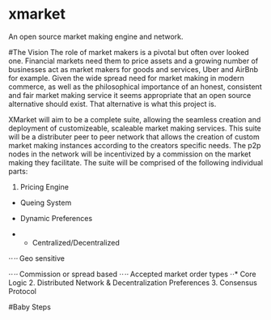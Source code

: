 # xmarket
An open source market making engine and network. 

#The Vision
The role of market makers is a pivotal but often over looked one. Financial markets need them to price assets and a growing number of businesses act as market makers for goods and services, Uber and AirBnb for example. Given the wide spread need for market making in modern commerce, as well as the philosophical importance of an honest, consistent and fair market making service it seems appropriate that an open source alternative should exist. That alternative is what this project is. 

XMarket will aim to be a complete suite, allowing the seamless creation and deployment of customizeable, scaleable market making services. This suite will be a distributer peer to peer network that allows the creation of custom market making instances according to the creators specific needs. The p2p nodes in the network will be incentivized by a commission on the market making they facilitate. The suite will be comprised of the following individual parts:

1. Pricing Engine

  * Queing System

  * Dynamic Preferences

  *  * Centralized/Decentralized

⋅⋅*⋅⋅* Geo sensitive

⋅⋅*⋅⋅* Commission or spread based
⋅⋅*⋅⋅* Accepted market order types 
⋅⋅* Core Logic
2. Distributed Network & Decentralization Preferences
3. Consensus Protocol

#Baby Steps
